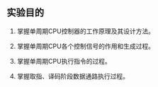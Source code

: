 ## 实验目的

1. 掌握单周期CPU控制器的工作原理及其设计方法。

2. 掌握单周期CPU各个控制信号的作用和生成过程。

3. 掌握单周期CPU执行指令的过程。

4. 掌握取指、译码阶段数据通路执行过程。



